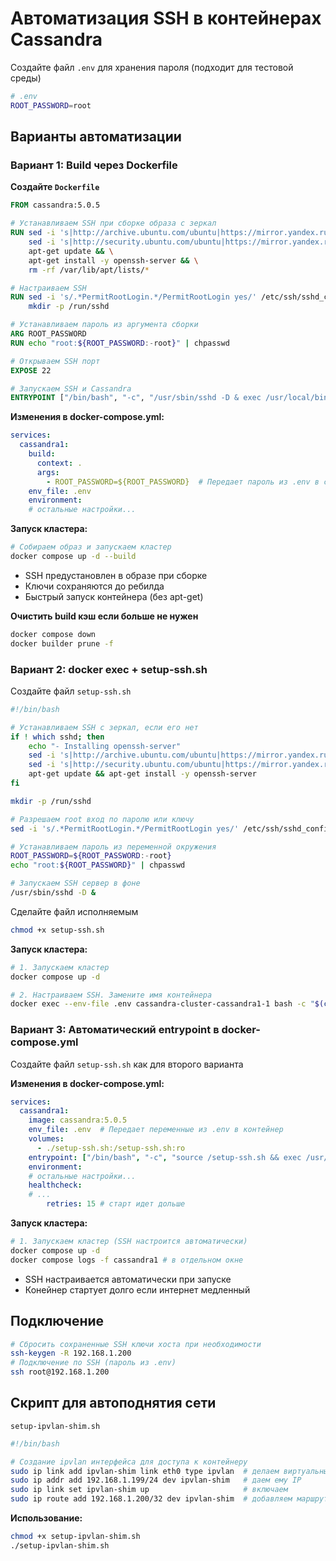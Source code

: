 # Автоматизация SSH в контейнерах Cassandra



Создайте файл `.env` для хранения пароля (подходит для тестовой среды) 
```bash
# .env
ROOT_PASSWORD=root
```

## Варианты автоматизации

### Вариант 1: Build через Dockerfile

**Создайте `Dockerfile`**
```dockerfile
FROM cassandra:5.0.5

# Устанавливаем SSH при сборке образа с зеркал
RUN sed -i 's|http://archive.ubuntu.com/ubuntu|https://mirror.yandex.ru/ubuntu|g' /etc/apt/sources.list && \
    sed -i 's|http://security.ubuntu.com/ubuntu|https://mirror.yandex.ru/ubuntu|g' /etc/apt/sources.list && \
    apt-get update && \
    apt-get install -y openssh-server && \
    rm -rf /var/lib/apt/lists/*

# Настраиваем SSH
RUN sed -i 's/.*PermitRootLogin.*/PermitRootLogin yes/' /etc/ssh/sshd_config && \
    mkdir -p /run/sshd

# Устанавливаем пароль из аргумента сборки
ARG ROOT_PASSWORD
RUN echo "root:${ROOT_PASSWORD:-root}" | chpasswd

# Открываем SSH порт
EXPOSE 22

# Запускаем SSH и Cassandra
ENTRYPOINT ["/bin/bash", "-c", "/usr/sbin/sshd -D & exec /usr/local/bin/docker-entrypoint.sh cassandra -f"]
```

**Изменения в docker-compose.yml:**
```yaml
services:
  cassandra1:
    build:
      context: .
      args:
        - ROOT_PASSWORD=${ROOT_PASSWORD}  # Передает пароль из .env в сборку
    env_file: .env
    environment:
    # остальные настройки...
```

**Запуск кластера:**
```bash
# Собираем образ и запускаем кластер
docker compose up -d --build
```

- SSH предустановлен в образе при сборке
- Ключи сохраняются до ребилда
- Быстрый запуск контейнера (без apt-get)

**Очистить build кэш если больше не нужен**
```bash
docker compose down
docker builder prune -f
```

### Вариант 2: docker exec + setup-ssh.sh

Создайте файл `setup-ssh.sh`

```bash
#!/bin/bash

# Устанавливаем SSH с зеркал, если его нет
if ! which sshd; then
    echo "- Installing openssh-server"
    sed -i 's|http://archive.ubuntu.com/ubuntu|https://mirror.yandex.ru/ubuntu|g' /etc/apt/sources.list
    sed -i 's|http://security.ubuntu.com/ubuntu|https://mirror.yandex.ru/ubuntu|g' /etc/apt/sources.list
    apt-get update && apt-get install -y openssh-server
fi

mkdir -p /run/sshd

# Разрешаем root вход по паролю или ключу
sed -i 's/.*PermitRootLogin.*/PermitRootLogin yes/' /etc/ssh/sshd_config

# Устанавливаем пароль из переменной окружения
ROOT_PASSWORD=${ROOT_PASSWORD:-root}
echo "root:${ROOT_PASSWORD}" | chpasswd

# Запускаем SSH сервер в фоне
/usr/sbin/sshd -D &
```

Сделайте файл исполняемым
```bash
chmod +x setup-ssh.sh
```

**Запуск кластера:**
```bash
# 1. Запускаем кластер
docker compose up -d

# 2. Настраиваем SSH. Замените имя контейнера
docker exec --env-file .env cassandra-cluster-cassandra1-1 bash -c "$(cat setup-ssh.sh)"
```

### Вариант 3: Автоматический entrypoint в docker-compose.yml

Создайте файл `setup-ssh.sh` как для второго варианта

**Изменения в docker-compose.yml:**
```yaml
services:
  cassandra1:
    image: cassandra:5.0.5
    env_file: .env  # Передает переменные из .env в контейнер
    volumes:
      - ./setup-ssh.sh:/setup-ssh.sh:ro
    entrypoint: ["/bin/bash", "-c", "source /setup-ssh.sh && exec /usr/local/bin/docker-entrypoint.sh cassandra -f"]
    environment:
    # остальные настройки...
    healthcheck:
    # ...
        retries: 15 # старт идет дольше
```

**Запуск кластера:**
```bash
# 1. Запускаем кластер (SSH настроится автоматически)
docker compose up -d
docker compose logs -f cassandra1 # в отдельном окне
```

- SSH настраивается автоматически при запуске
- Конейнер стартует долго если интернет медленный

## Подключение

```bash
# Сбросить сохраненные SSH ключи хоста при необходимости
ssh-keygen -R 192.168.1.200
# Подключение по SSH (пароль из .env)
ssh root@192.168.1.200
```

## Скрипт для автоподнятия сети
`setup-ipvlan-shim.sh`
```bash
#!/bin/bash

# Создание ipvlan интерфейса для доступа к контейнеру
sudo ip link add ipvlan-shim link eth0 type ipvlan  # делаем виртуальный интерфейс
sudo ip addr add 192.168.1.199/24 dev ipvlan-shim   # даем ему IP
sudo ip link set ipvlan-shim up                     # включаем
sudo ip route add 192.168.1.200/32 dev ipvlan-shim  # добавляем маршрут к контейнеру
```

**Использование:**
```bash
chmod +x setup-ipvlan-shim.sh
./setup-ipvlan-shim.sh
```

